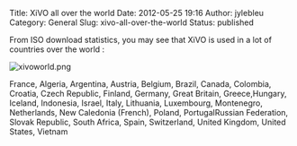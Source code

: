 Title: XiVO all over the world
Date: 2012-05-25 19:16
Author: jylebleu
Category: General
Slug: xivo-all-over-the-world
Status: published

From ISO download statistics, you may see that XiVO is used in a lot of
countries over the world :

![xivoworld.png](/images/blog/xivoworld.png "xivoworld.png, mai 2012")

France, Algeria, Argentina, Austria, Belgium, Brazil, Canada, Colombia,
Croatia, Czech Republic, Finland, Germany, Great Britain,
Greece,Hungary, Iceland, Indonesia, Israel, Italy, Lithuania,
Luxembourg, Montenegro, Netherlands, New Caledonia (French), Poland,
PortugalRussian Federation, Slovak Republic, South Africa, Spain,
Switzerland, United Kingdom, United States, Vietnam

</p>

